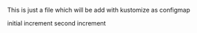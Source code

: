 This is just a file which will be add with kustomize as configmap

initial increment
second increment
